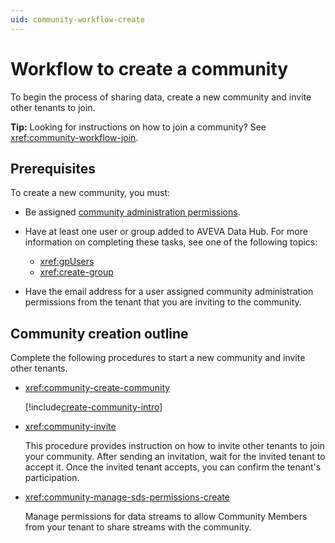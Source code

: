 ```yaml
---
uid: community-workflow-create
---
```


# Workflow to create a community

To begin the process of sharing data, create a new community and invite other tenants to join.

**Tip:** Looking for instructions on how to join a community? See <xref:community-workflow-join>.

## Prerequisites

To create a new community, you must:

- Be assigned [community administration permissions](xref:community-community-roles#community-administrators).

- Have at least one user or group added to AVEVA Data Hub. For more information on completing these tasks, see one of the following topics:

	- <xref:gpUsers>
    - <xref:create-group>

- Have the email address for a user assigned community administration permissions from the tenant that you are inviting to the community.

## Community creation outline

Complete the following procedures to start a new community and invite other tenants.

- <xref:community-create-community>

	[!include[create-community-intro](includes/create-community-intro.md)]

- <xref:community-invite>

	This procedure provides instruction on how to invite other tenants to join your community. After sending an invitation, wait for the invited tenant to accept it. Once the invited tenant accepts, you can confirm the tenant's participation.

- <xref:community-manage-sds-permissions-create>

	Manage permissions for data streams to allow Community Members from your tenant to share streams with the community.
